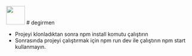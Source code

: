 <img src="https://i.hizliresim.com/0z4MLL.png" width="50" height="50"> # degirmen

- Projeyi klonladıktan sonra npm install komutu çalıştırın
- Sonrasında projeyi çalıştırmak için npm run dev ile çalıştırın npm start kullanmayın.
